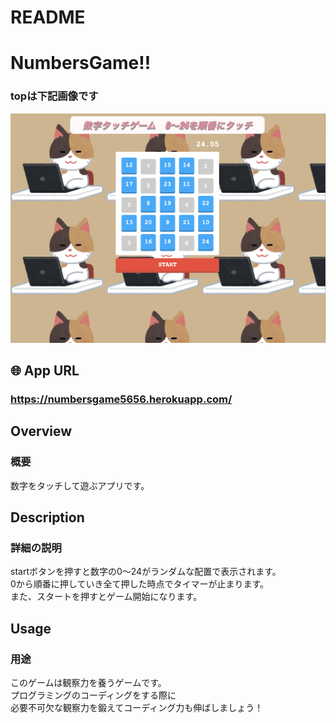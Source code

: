 # README

# NumbersGame!!
### topは下記画像です
![neko-numbers.png](https://github.com/yu-egg/NumbersGame/blob/master/neko-numbers.png?raw=true)

## 🌐 App URL

### **https://numbersgame5656.herokuapp.com/**


## Overview

### 概要 
数字をタッチして遊ぶアプリです。

## Description

### 詳細の説明　
startボタンを押すと数字の0〜24がランダムな配置で表示されます。<br>
0から順番に押していき全て押した時点でタイマーが止まります。<br>
また、スタートを押すとゲーム開始になります。

## Usage

### 用途
このゲームは観察力を養うゲームです。<br>
プログラミングのコーディングをする際に<br>
必要不可欠な観察力を鍛えてコーディング力も伸ばしましょう！
